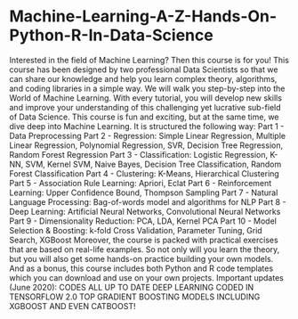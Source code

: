 # Machine-Learning-A-Z-Hands-On-Python-R-In-Data-Science
Interested in the field of Machine Learning? Then this course is for you!  This course has been designed by two professional Data Scientists so that we can share our knowledge and help you learn complex theory, algorithms, and coding libraries in a simple way.  We will walk you step-by-step into the World of Machine Learning. With every tutorial, you will develop new skills and improve your understanding of this challenging yet lucrative sub-field of Data Science.  This course is fun and exciting, but at the same time, we dive deep into Machine Learning. It is structured the following way:  Part 1 - Data Preprocessing  Part 2 - Regression: Simple Linear Regression, Multiple Linear Regression, Polynomial Regression, SVR, Decision Tree Regression, Random Forest Regression  Part 3 - Classification: Logistic Regression, K-NN, SVM, Kernel SVM, Naive Bayes, Decision Tree Classification, Random Forest Classification  Part 4 - Clustering: K-Means, Hierarchical Clustering  Part 5 - Association Rule Learning: Apriori, Eclat  Part 6 - Reinforcement Learning: Upper Confidence Bound, Thompson Sampling  Part 7 - Natural Language Processing: Bag-of-words model and algorithms for NLP  Part 8 - Deep Learning: Artificial Neural Networks, Convolutional Neural Networks  Part 9 - Dimensionality Reduction: PCA, LDA, Kernel PCA  Part 10 - Model Selection &amp; Boosting: k-fold Cross Validation, Parameter Tuning, Grid Search, XGBoost  Moreover, the course is packed with practical exercises that are based on real-life examples. So not only will you learn the theory, but you will also get some hands-on practice building your own models.  And as a bonus, this course includes both Python and R code templates which you can download and use on your own projects.  Important updates (June 2020):  CODES ALL UP TO DATE  DEEP LEARNING CODED IN TENSORFLOW 2.0  TOP GRADIENT BOOSTING MODELS INCLUDING XGBOOST AND EVEN CATBOOST!
